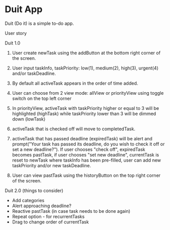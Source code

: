 # Duit App

Duit (Do it) is a simple to-do app.

User story

Duit 1.0

1. User create newTask using the addButton at the bottom right corner of the screen.

2. User input taskInfo, taskPriority: low(1), medium(2), high(3), urgent(4) and/or taskDeadline.

3. By default all activeTask appears in the order of time added.

4. User can choose from 2 view mode: allView or priorityView using toggle switch on the top left corner

5. In priorityView, activeTask with taskPriority higher or equal to 
3 will be highlighted (highTask) while taskPriority lower than 3 will be dimmed down (lowTask)

6. activeTask that is checked off will move to completedTask.

7. activeTask that has passed deadline (expiredTask) will be alert and prompt("Your task has passed its deadline, do you wish to check it off or set a new deadline?"). If user chooses "check off", expiredTask becomes pastTask, if user chooses "set new deadline", currentTask is reset to newTask where taskInfo has been pre-filled, user can add new taskPriority and/or new taskDeadline.

8. User can view pastTask using the historyButton on the top right corner of the screen.

Duit 2.0 (things to consider)
 - Add categories
 - Alert approaching deadline?
 - Reactive pastTask (in case task needs to be done again)
 - Repeat option - for recurrentTasks
 - Drag to change order of currentTask

